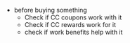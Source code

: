 
  * before buying something
    * Check if CC coupons work with it
    * Check if CC rewards work for it
    * check if work benefits help with it